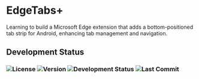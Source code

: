 # EdgeTabs+

Learning to build a Microsoft Edge extension that adds a bottom-positioned tab strip for Android, enhancing tab management and navigation.

## Development Status

### ![License](https://img.shields.io/github/license/Achyuth072/EdgeTabsPlus) ![Version](https://img.shields.io/badge/dynamic/json?url=https://raw.githubusercontent.com/Achyuth072/EdgeTabsPlus/main/manifest.json&label=version&query=$.version&color=blue) ![Development Status](https://img.shields.io/badge/status-alpha-orange) ![Last Commit](https://img.shields.io/github/last-commit/Achyuth072/EdgeTabsPlus)
